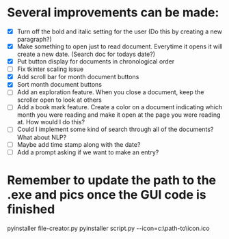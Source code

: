 # Several improvements can be made:

- [X] Turn off the bold and italic setting for the user (Do this by creating a new paragraph?)
- [X] Make something to open just to read document. Everytime it opens it will create a new date. (Search doc for todays date?)
- [X] Put button display for documents in chronological order
- [ ] Fix tkinter scaling issue
- [X] Add scroll bar for month document buttons
- [X] Sort month document buttons
- [ ] Add an exploration feature. When you close a document, keep the scroller open to look at others
- [ ] Add a book mark feature. Create a color on a document indicating which month you were reading and make it open at the page you were reading at. How would I do this?
- [ ] Could I implement some kind of search through all of the documents? What about NLP?
- [ ] Maybe add time stamp along with the date?
- [ ] Add a prompt asking if we want to make an entry?

# Remember to update the path to the .exe and pics once the GUI code is finished
pyinstaller file-creator.py
pyinstaller script.py --icon=c:\path-to\icon.ico
